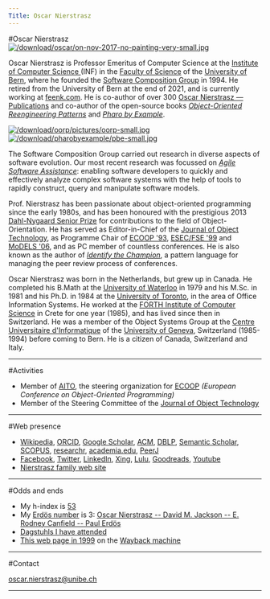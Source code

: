 ```yaml
---
Title: Oscar Nierstrasz
---
```

#Oscar Nierstrasz
[![/download/oscar/on-nov-2017-no-painting-very-small.jpg](%assets_url%/download/oscar/on-nov-2017-no-painting-very-small.jpg)](%base_url%/staff/oscar/oscar-free-picture)

Oscar Nierstrasz is Professor Emeritus of Computer Science at the [Institute of Computer Science ](http://www.inf.unibe.ch/index_eng.html/) (INF) in the [Faculty of Science](http://www.philnat.unibe.ch/index_eng.html) of the [University of Bern](http://www.unibe.ch/index_eng.html), where he founded the [Software Composition Group](%base_url%/) in 1994. 
He retired from the University of Bern at the end of 2021, and is currently working at [feenk.com](https://feenk.com/about/).
He is co-author of over 300 [Oscar Nierstrasz &mdash; Publications](%assets_url%/scgbib/?query=Nierstrasz&filter=Year) and co-author of the open-source books *[Object-Oriented Reengineering Patterns](%assets_url%/download/oorp/)* and *[Pharo by Example](http://books.pharo.org)*.

[![/download/oorp/pictures/oorp-small.jpg](%assets_url%/download/oorp/pictures/oorp-small.jpg)](/download/oorp)
[![/download/pharobyexample/pbe-small.jpg](%assets_url%/download/pharobyexample/pbe-small.jpg)](http://books.pharo.org)

The Software Composition Group carried out research in diverse aspects of software evolution.
Our most recent research was focussed on *[Agile Software Assistance](%base_url%/research/snf19)*: enabling software developers to quickly and effectively analyze complex software systems with the help of tools to rapidly construct, query and manipulate software models. 

Prof. Nierstrasz has been passionate about object-oriented programming since the early 1980s, and has been honoured with the prestigious 2013 [Dahl-Nygaard Senior Prize](https://en.wikipedia.org/wiki/Dahl–Nygaard_Prize) for contributions to the field of Object-Orientation.
He has served as Editor-in-Chief of the [Journal of Object Technology](http://www.jot.fm), as Programme Chair of [ECOOP '93](http://www.ifs.uni-linz.ac.at/~ecoop/cd/tocs/t0707.htm), [ESEC/FSE '99](http://www.cert.fr/anglais/dprs/esec99.html) and [MoDELS '06](http://www.modelsconference.org/), and as PC member of countless conferences. He is also known as the author of *[Identify the Champion](%assets_url%/download/champion/index.html)*, a pattern language for managing the peer review process of conferences.

Oscar Nierstrasz was born in the Netherlands, but grew up in Canada. He completed his B.Math at the [University of Waterloo](http://www.math.uwaterloo.ca/) in 1979 and his M.Sc. in 1981 and his Ph.D. in 1984 at the [University of Toronto](http://web.cs.toronto.edu/), in the area of Office Information Systems. He worked at the [FORTH Institute of Computer Science](http://www.forth.gr/) in Crete for one year (1985), and has lived since then in Switzerland. He was a member of the Object Systems Group at the [Centre Universitaire d'Informatique](http://cuiwww.unige.ch) of the [University of Geneva](http://www.unige.ch), Switzerland (1985-1994) before coming to Bern. He is a citizen of Canada, Switzerland and Italy.


---
#Activities

- Member of [AITO](http://www.aito.org/), the steering organization for [ECOOP](http://www.ecoop.org/) *(European Conference on Object-Oriented Programming)*
- Member of the Steering Committee of the [Journal of Object Technology](http://www.jot.fm)

---
#Web presence

- [Wikipedia](http://en.wikipedia.org/wiki/Oscar_Nierstrasz), [ORCID](http://orcid.org/0000-0002-9975-9791), [Google Scholar](http://scholar.google.com/citations?user=Yi00hUYAAAAJ), [ACM](http://portal.acm.org/author_page.cfm?id=81100134506), [DBLP](http://www.informatik.uni-trier.de/~ley/db/indices/a-tree/n/Nierstrasz:Oscar.html), [Semantic Scholar](https://www.semanticscholar.org/author/O.-Nierstrasz/144591580), [SCOPUS](https://www.scopus.com/authid/detail.uri?authorId=6602127759), [researchr](http://researchr.org/profile/oscarnierstrasz), [academia.edu](http://unibe-ch.academia.edu/OscarNierstrasz), [PeerJ](https://peerj.com/onierstrasz/)
- [Facebook](http://www.facebook.com/oscar.nierstrasz), [Twitter](http://twitter.com/onierstrasz), [LinkedIn](http://www.linkedin.com/in/onierstrasz), [Xing](https://www.xing.com/profile/Oscar_Nierstrasz), [Lulu](http://www.lulu.com/spotlight/onierstrasz), [Goodreads](http://www.goodreads.com/user/show/4354491-oscar-nierstrasz), [Youtube](http://www.youtube.com/user/omniersatz)
- [Nierstrasz family web site](http://www.nierstrasz.org/)

---
#Odds and ends

- My h-index is [53](https://scholar.google.com/citations?user=Yi00hUYAAAAJ)
- My [Erdös number](http://www.oakland.edu/enp/) is 3: [Oscar Nierstrasz -- David M. Jackson -- E. Rodney Canfield -- Paul Erdös](%assets_url%/scgbib/?query=onerdos123&filter=Year)
- [Dagstuhls I have attended](%base_url%/staff/oscar/dagstuhl)
- [This web page in 1999](http://web.archive.org/web/19990210095953/http://www.iam.unibe.ch/~oscar/) on the [Wayback machine](http://archive.org/web/web.php)

---
#Contact

<a href="&#109;&#97;&#105;&#108;&#116;&#111;&#58;oscar.nierstrasz&#64;unibe.ch">oscar.nierstrasz&#64;unibe.ch</a>

---
